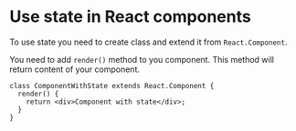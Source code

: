 # Use state in React components

To use state you need to create class and extend it from `React.Component`.

You need to add `render()` method to you component. This method will return content of your component.

```react
class ComponentWithState extends React.Component {
  render() {
    return <div>Component with state</div>;
  }
}
```

